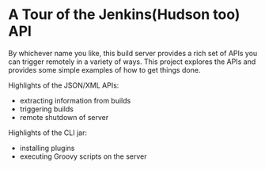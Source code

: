 A Tour of the Jenkins(Hudson too) API
=====================================

By whichever name you like, this build server provides a rich set of APIs you can trigger remotely in a variety of ways.
This project explores the APIs and provides some simple examples of how to get things done.

Highlights of the JSON/XML APIs:
- extracting information from builds
- triggering builds
- remote shutdown of server

Highlights of the CLI jar:
- installing plugins
- executing Groovy scripts on the server